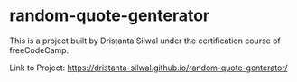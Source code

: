 # random-quote-genterator

This is a project built by Dristanta Silwal under the certification course of freeCodeCamp. 

Link to Project: https://dristanta-silwal.github.io/random-quote-genterator/